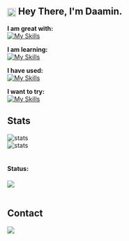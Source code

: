 <h2><img align=center src="https://em-content.zobj.net/source/noto-emoji-animations/344/waving-hand_light-skin-tone_1f44b-1f3fb_1f3fb.gif" width="20px"> Hey There, I'm Daamin.</h2>

<div>

  **I am great with:** <br>
[![My Skills](https://skillicons.dev/icons?i=java,js,py,html,css,flask,react,firebase,androidstudio)](https://github.com/daamin909)

**I am learning:** <br>
[![My Skills](https://skillicons.dev/icons?i=nodejs,golang)](https://github.com/daamin909)

**I have used:** <br>
[![My Skills](https://skillicons.dev/icons?i=github,figma,bash,powershell,git,vscode,linux,vercel,mongodb,arduino,raspberrypi)](https://github.com/daamin909)

**I want to try:** <br>
[![My Skills](https://skillicons.dev/icons?i=kotlin,tailwindcss,nextjs,aws,rust,pytorch)](https://github.com/daamin909)

</div>
<h2>Stats</h2>
<div>
   <img alt='stats' src='https://github-profile-summary-cards.vercel.app/api/cards/profile-details?username=Daamin909&theme=tokyonight'>
  <br>
  <img alt='stats' src='https://github-readme-stats.hackclub.dev/api/wakatime?username=237&api_domain=hackatime.hackclub.com&theme=tokyonight&custom_title=Hackatime+Stats&layout=compact&cache_seconds=0&langs_count=8'>

</div>
<br>
<div>
<h4>Status:</h2>
<a href="https://discord.com/users/1207218911758647296"><img src="https://lanyard.cnrad.dev/api/1207218911758647296?idleMessage=not%20doing%20anything%20rn&theme=dark&showDisplayName=true&hideTag=true&hideBadges=true" /></a>
</div>
<br>
<h2> Contact </h2>
<div> 
  <a href = "mailto: ashai.daamin@gmail.com"><img src="https://img.shields.io/badge/-Gmail-%23333?style=for-the-badge&logo=gmail&logoColor=white" target="_blank"></a>
 </br>
</br> 
</div>
